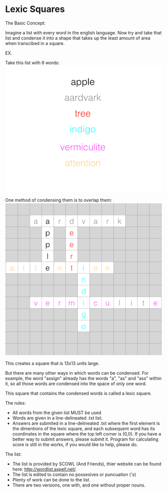# Lexic Squares

The Basic Concept:

Imagine a list with every word in the english language. Now try and take that list and condense it into a shape that takes up the least amount of area when transcibed in a square.

EX.

Take this list with 6 words:
![alt tag](https://raw.githubusercontent.com/eriknakamura/lexicsquares/master/wordListImg.png)

One method of condensing them is to overlap them:
![alt tag](https://raw.githubusercontent.com/eriknakamura/lexicsquares/master/lexicsquares_example.png)

This creates a square that is 13x13 units large.

But there are many other ways in which words can be condensed. For example, the word "assign" already has the words "a", "as" and "ass" within it, so all those words are condensed into the space of only one word.

This square that contains the condensed words is called a lexic square. 

The rules:

- All words from the given list MUST be used
- Words are given in a line-delineated .txt list.
- Answers are submited in a line-delineated .txt where the first element is the dimentions of the lexic square, and each subsequent word has its coordinates in the square where the top left corner is (0,0). If you have a better way to submit answers, please submit it. Program for calculating score is still in the works, if you would like to help, please do.

The list:
- The list is provided by SCOWL (And Friends), thier website can be found here: http://wordlist.aspell.net/.
- The list is edited to contain no possesives or puncuation ('s)
- Plenty of work can be done to the list. 
- There are two versions, one with, and one without proper nouns. 

